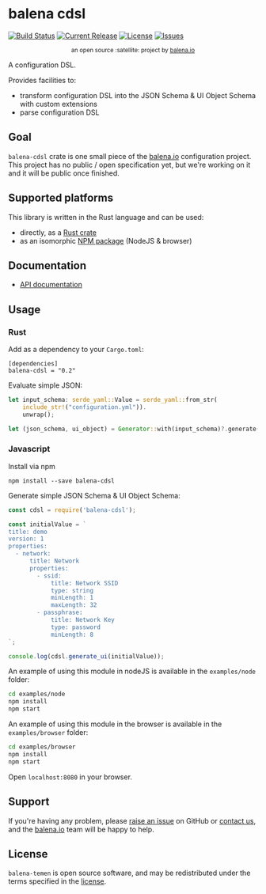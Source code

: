 # balena cdsl

[![Build Status](https://travis-ci.org/balena-io-modules/balena-cdsl.svg?branch=master)](https://travis-ci.org/balena-io-modules/balena-cdsl)
[![Current Release](https://img.shields.io/github/tag/balena-io-modules/balena-cdsl.svg?style=flat-square)](https://github.com/balena-io-modules/balena-cdsl/tags)
[![License](https://img.shields.io/github/license/balena-io-modules/balena-cdsl.svg?style=flat-square)](https://github.com/balena-io-modules/balena-cdsl/blob/master/LICENSE)
[![Issues](https://img.shields.io/github/issues/balena-io-modules/balena-cdsl.svg?style=flat-square)](https://github.com/balena-io-modules/balena-cdsl/issues)

<div align="center">
  <sub>an open source :satellite: project by <a href="https://www.balena.io">balena.io</a></sub>
</div>

A configuration DSL.

Provides facilities to:

* transform configuration DSL into the JSON Schema & UI Object Schema with custom extensions
* parse configuration DSL

## Goal

`balena-cdsl` crate is one small piece of the [balena.io] configuration project. This project has
no public / open specification yet, but we're working on it and it will be public once finished.

## Supported platforms

This library is written in the Rust language and can be used:

* directly, as a [Rust crate]
* as an isomorphic [NPM package] (NodeJS & browser)

## Documentation

* [API documentation]

## Usage

### Rust

Add as a dependency to your `Cargo.toml`:

```
[dependencies]
balena-cdsl = "0.2"
```

Evaluate simple JSON:

```rust
let input_schema: serde_yaml::Value = serde_yaml::from_str(
    include_str!("configuration.yml")).
    unwrap();

let (json_schema, ui_object) = Generator::with(input_schema)?.generate();
```

### Javascript

Install via npm

```
npm install --save balena-cdsl
```

Generate simple JSON Schema & UI Object Schema:

```js
const cdsl = require('balena-cdsl');

const initialValue = `
title: demo
version: 1
properties:
  - network:
      title: Network
      properties:
        - ssid:
            title: Network SSID
            type: string
            minLength: 1
            maxLength: 32
        - passphrase:
            title: Network Key
            type: password
            minLength: 8
`;

console.log(cdsl.generate_ui(initialValue));
```

An example of using this module in nodeJS is available in the `examples/node` folder:

```bash
cd examples/node
npm install
npm start
```

An example of using this module in the browser is available in the `examples/browser` folder:

```bash
cd examples/browser
npm install
npm start
```

Open `localhost:8080` in your browser.

## Support

If you're having any problem, please [raise an issue] on GitHub or [contact us], and the [balena.io] team
will be happy to help.

## License

`balena-temen` is open source software, and may be redistributed under the terms specified in
the [license].

[balena.io]: https://www.balena.io/
[contact us]: https://forums.balena.io/
[raise an issue]: https://github.com/balena-io-modules/balena-cdsl/issues/new
[API documentation]: https://docs.rs/balena-cdsl/latest/balena_cdsl/
[license]: https://github.com/balena-io-modules/balena-cdsl/blob/master/LICENSE
[Rust crate]: https://crates.io/crates/balena-cdsl
[NPM package]: https://www.npmjs.com/package/balena-cdsl
